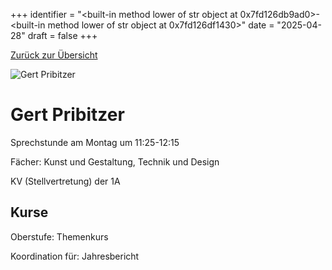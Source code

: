 
+++
identifier = "<built-in method lower of str object at 0x7fd126db9ad0>-<built-in method lower of str object at 0x7fd126df1430>"
date = "2025-04-28"
draft = false
+++

 [Zurück zur Übersicht](/schule/personen/)

<div class="row">
<div class="column">
<img src="/images/personal/Pribitzer.jpg" alt="Gert Pribitzer"> 
</div>
<div class="column">

# Gert Pribitzer

Sprechstunde am Montag um 11:25-12:15

Fächer: Kunst und Gestaltung,  Technik und Design



KV (Stellvertretung) der 1A

## Kurse



Oberstufe: Themenkurs

Koordination für: Jahresbericht

</div>
</div> 

